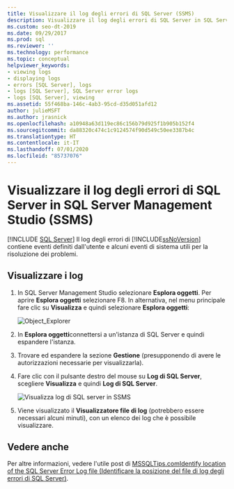 ```yaml
---
title: Visualizzare il log degli errori di SQL Server (SSMS)
description: Visualizzare il log degli errori di SQL Server in SQL Server Management Studio (SSMS).
ms.custom: seo-dt-2019
ms.date: 09/29/2017
ms.prod: sql
ms.reviewer: ''
ms.technology: performance
ms.topic: conceptual
helpviewer_keywords:
- viewing logs
- displaying logs
- errors [SQL Server], logs
- logs [SQL Server], SQL Server error logs
- logs [SQL Server], viewing
ms.assetid: 55f468ba-146c-4ab3-95cd-d35d051afd12
author: julieMSFT
ms.author: jrasnick
ms.openlocfilehash: a10948a63d119ec86c156b79d925f1b905b152f4
ms.sourcegitcommit: da88320c474c1c9124574f90d549c50ee3387b4c
ms.translationtype: HT
ms.contentlocale: it-IT
ms.lasthandoff: 07/01/2020
ms.locfileid: "85737076"
---
```

# <a name="view-the-sql-server-error-log-in-sql-server-management-studio-ssms"></a>Visualizzare il log degli errori di SQL Server in SQL Server Management Studio (SSMS)

 [!INCLUDE [SQL Server](../../includes/applies-to-version/sqlserver.md)]
Il log degli errori di [!INCLUDE[ssNoVersion](../../includes/ssnoversion-md.md)] contiene eventi definiti dall'utente e alcuni eventi di sistema utili per la risoluzione dei problemi. 

## <a name="view-the-logs"></a>Visualizzare i log

1. In SQL Server Management Studio selezionare **Esplora oggetti**. Per aprire **Esplora oggetti** selezionare F8. In alternativa, nel menu principale fare clic su **Visualizza** e quindi selezionare **Esplora oggetti**:
    
    ![Object_Explorer](../../relational-databases/performance/media/object-explorer.png) 

2. In **Esplora oggetti**connettersi a un'istanza di SQL Server e quindi espandere l'istanza.
  
3. Trovare ed espandere la sezione **Gestione** (presupponendo di avere le autorizzazioni necessarie per visualizzarla).

4. Fare clic con il pulsante destro del mouse su **Log di SQL Server**, scegliere **Visualizza** e quindi **Log di SQL Server**.

    ![Visualizza log di SQL server in SSMS](../../relational-databases/performance/media/view-sqlserver-log-ssms.png) 
 
5. Viene visualizzato il **Visualizzatore file di log** (potrebbero essere necessari alcuni minuti), con un elenco dei log che è possibile visualizzare.

  ## <a name="see-also"></a>Vedere anche
  Per altre informazioni, vedere l'utile post di [MSSQLTips.com](https://www.mssqltips.com/)[Identify location of the SQL Server Error Log file (Identificare la posizione del file di log degli errori di SQL Server)](https://www.mssqltips.com/sqlservertip/2506/identify-location-of-the-sql-server-error-log-file/).

